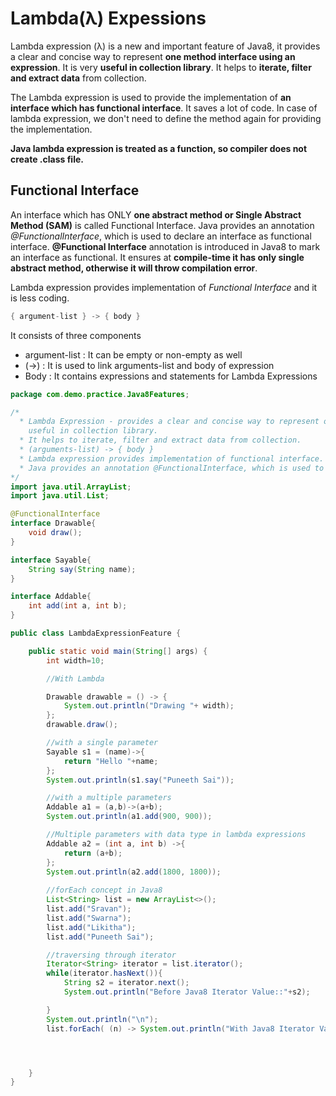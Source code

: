 # Lambda(λ) Expessions 
 
Lambda expression (λ) is a new and important feature of Java8, it provides a clear and concise way to represent **one method interface using an expression**. It is very **useful in collection library**. It helps to **iterate, filter and extract data** from collection.

The Lambda expression is used to provide the implementation of **an interface which has functional interface**. It saves a lot of code. In case of lambda expression, we don't need to define the method again for providing the implementation.

**Java lambda expression is treated as a function, so compiler does not create .class file.**

## Functional Interface
An interface which has ONLY **one abstract method or Single Abstract Method (SAM)** is called Functional Interface.
Java provides an annotation *@FunctionalInterface*, which is used to declare an interface as functional interface.
**@Functional Interface** annotation is introduced in Java8 to mark an interface as functional. It ensures at **compile-time it has only single abstract method, otherwise it will throw compilation error**.

Lambda expression provides implementation of *Functional Interface* and it is less coding.

```Java
{ argument-list } -> { body }
```
It consists of three components 
* argument-list : It can be empty or non-empty as well
* (->) : It is used to link arguments-list and body of expression
* Body : It contains expressions and statements for Lambda Expressions

```Java
package com.demo.practice.Java8Features;

/*
  * Lambda Expression - provides a clear and concise way to represent one method interface using an expression, 
    useful in collection library.
  * It helps to iterate, filter and extract data from collection.
  * (arguments-list) -> { body }
  * Lambda expression provides implementation of functional interface. An interface which has only one abstract method is         called functional interface.
  * Java provides an annotation @FunctionalInterface, which is used to declare an interface as functional interface.
*/
import java.util.ArrayList;
import java.util.List;

@FunctionalInterface
interface Drawable{
    void draw();
}

interface Sayable{
    String say(String name);
}

interface Addable{
    int add(int a, int b);
}

public class LambdaExpressionFeature {

    public static void main(String[] args) {
        int width=10;

        //With Lambda

        Drawable drawable = () -> {
            System.out.println("Drawing "+ width);
        };
        drawable.draw();

        //with a single parameter
        Sayable s1 = (name)->{
            return "Hello "+name;
        };
        System.out.println(s1.say("Puneeth Sai"));

        //with a multiple parameters
        Addable a1 = (a,b)->(a+b);
        System.out.println(a1.add(900, 900));

        //Multiple parameters with data type in lambda expressions
        Addable a2 = (int a, int b) ->{
            return (a+b);
        };
        System.out.println(a2.add(1800, 1800));
        
        //forEach concept in Java8
        List<String> list = new ArrayList<>();
        list.add("Sravan");
        list.add("Swarna");
        list.add("Likitha");
        list.add("Puneeth Sai");

        //traversing through iterator
        Iterator<String> iterator = list.iterator();
        while(iterator.hasNext()){
            String s2 = iterator.next();
            System.out.println("Before Java8 Iterator Value::"+s2);

        }
        System.out.println("\n");
        list.forEach( (n) -> System.out.println("With Java8 Iterator Value::"+n) );




    }
}
```




